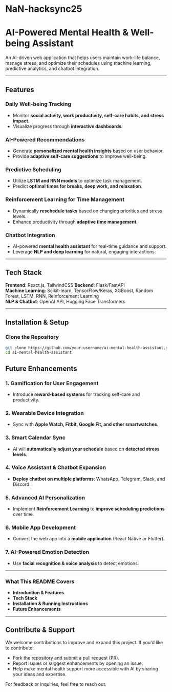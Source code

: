 # NaN-hacksync25
# AI-Powered Mental Health & Well-being Assistant

An AI-driven web application that helps users maintain work-life balance, manage stress, and optimize their schedules using machine learning, predictive analytics, and chatbot integration.

---

## Features
### Daily Well-being Tracking
- Monitor **social activity, work productivity, self-care habits, and stress impact**.
- Visualize progress through **interactive dashboards**.

### AI-Powered Recommendations
- Generate **personalized mental health insights** based on user behavior.
- Provide **adaptive self-care suggestions** to improve well-being.

### Predictive Scheduling
- Utilize **LSTM and RNN models** to optimize task management.
- Predict **optimal times for breaks, deep work, and relaxation**.

### Reinforcement Learning for Time Management
- Dynamically **reschedule tasks** based on changing priorities and stress levels.
- Enhance productivity through **adaptive time management**.

### Chatbot Integration
- AI-powered **mental health assistant** for real-time guidance and support.
- Leverage **NLP and deep learning** for natural, engaging interactions.
---

## Tech Stack
**Frontend**: React.js, TailwindCSS 
**Backend**: Flask/FastAPI  
**Machine Learning**: Scikit-learn, TensorFlow/Keras, XGBoost, Random Forest, LSTM, RNN, Reinforcement Learning  
**NLP & Chatbot**: OpenAI API, Hugging Face Transformers  

---

##  Installation & Setup

  ### Clone the Repository
  ```sh
git clone https://github.com/your-username/ai-mental-health-assistant.git
cd ai-mental-health-assistant
 ```
##  Future Enhancements

###  **1. Gamification for User Engagement**
- Introduce **reward-based systems** for tracking self-care and productivity.  

###  **2. Wearable Device Integration**
- Sync with **Apple Watch, Fitbit, Google Fit, and other smartwatches**.  

###  **3. Smart Calendar Sync**
- AI will **automatically adjust your schedule** based on **detected stress levels**.  

###  **4. Voice Assistant & Chatbot Expansion**
- **Deploy chatbot on multiple platforms**: WhatsApp, Telegram, Slack, and Discord.  

###  **5. Advanced AI Personalization**
- Implement **Reinforcement Learning** to **improve scheduling predictions** over time.  

###  **6. Mobile App Development**
- Convert the web app into a **mobile application** (React Native or Flutter).  

###  **7. AI-Powered Emotion Detection**
- Use **facial recognition & voice analysis** to detect emotions.

---
###  What This README Covers
-  **Introduction & Features**
-  **Tech Stack**
- **Installation & Running Instructions**
- **Future Enhancements**

---
## Contribute & Support

We welcome contributions to improve and expand this project. If you'd like to contribute:

- Fork the repository and submit a pull request (PR).
- Report issues or suggest enhancements by opening an issue.
- Help make mental health support more accessible with AI by sharing your ideas and expertise.

For feedback or inquiries, feel free to reach out.
